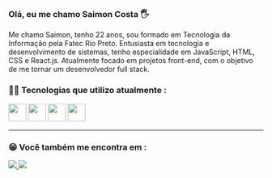 ### Olá, eu me chamo Saimon Costa 🖐

  Me chamo Saimon, tenho 22 anos, sou formado em Tecnologia da Informação pela Fatec Rio Preto. Entusiasta em tecnologia e desenvolvimento de sistemas, tenho especialidade em JavaScript, HTML, CSS e React.js. Atualmente focado em projetos front-end, com o objetivo de me tornar um desenvolvedor full stack. 

### 🧑‍💻 Tecnologias que utilizo atualmente : 

<div display:inline-block> 
  <img width="35" height="35" src="https://cdn.jsdelivr.net/gh/devicons/devicon@latest/icons/html5/html5-plain-wordmark.svg" />

  <img width="35" height="35" src="https://cdn.jsdelivr.net/gh/devicons/devicon@latest/icons/css3/css3-plain-wordmark.svg" />
  
  <img width="35" height="35" src="https://cdn.jsdelivr.net/gh/devicons/devicon@latest/icons/javascript/javascript-original.svg" />
  
  <img width="35" height="35" src="https://cdn.jsdelivr.net/gh/devicons/devicon@latest/icons/react/react-original-wordmark.svg" />
  
</div> 

____________________________________________________________________________________________________________________________________________________________________________
          
### 😁 Você também me encontra em :  

<div display: inline-block>
  <a href="https://www.linkedin.com/in/saimon-costa/">
  <img src="https://img.shields.io/badge/LinkedIn-0077B5?style=for-the-badge&logo=linkedin&logoColor=white">
   <a href="https://www.instagram.com/saimon.costaii"> 
  <img src="https://img.shields.io/badge/Instagram-E4405F?style=for-the-badge&logo=instagram&logoColor=white">
</div>

  
 
  
  




